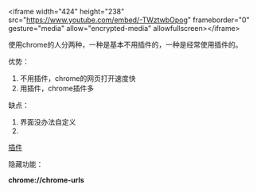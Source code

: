 &lt;iframe width="424" height="238" src="https://www.youtube.com/embed/-TWztwbOpog" frameborder="0" gesture="media" allow="encrypted-media" allowfullscreen&gt;&lt;/iframe&gt;

使用chrome的人分两种，一种是基本不用插件的，一种是经常使用插件的。

优势：

1. 不用插件，chrome的网页打开速度快
2. 用插件，chrome插件多

缺点：

1. 界面没办法自定义
2. 
[插件](https://chrome.google.com/webstore/category/extensions)

隐藏功能：

**chrome://chrome-urls**

